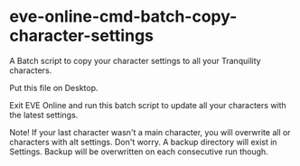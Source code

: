 # eve-online-cmd-batch-copy-character-settings
A Batch script to copy your character settings to all your Tranquility characters.

Put this file on Desktop.

Exit EVE Online and run this batch script to update all your characters with the latest settings.

Note! If your last character wasn't a main character, you will overwrite all or characters with alt settings. Don't worry. A backup directory will exist in Settings. Backup will be overwritten on each consecutive run though.
